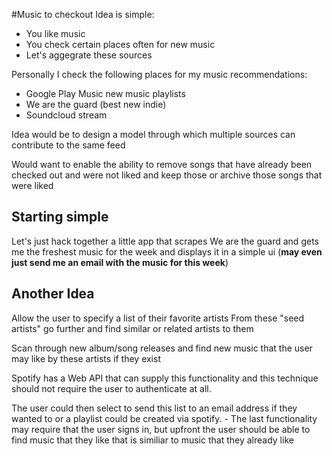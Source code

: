 #Music to checkout
Idea is simple:
- You like music
- You check certain places often for new music
- Let's aggegrate these sources

Personally I check the following places for my music recommendations:
- Google Play Music new music playlists
- We are the guard (best new indie)
- Soundcloud stream

Idea would be to design a model through which multiple sources can contribute to the same feed

Would want to enable the ability to remove songs that have already been checked out and were not liked and keep those or archive those songs that were liked

## Starting simple
Let's just hack together a little app that scrapes We are the guard and gets me the freshest music for the week and displays it in a simple ui (**may even just send me an email with the music for this week**)




## Another Idea
Allow the user to specify a list of their favorite artists
From these "seed artists" go further and find similar or related artists to them

Scan through new album/song releases and find new music that the user may like by these artists if they exist

Spotify has a Web API that can supply this functionality and this technique should not require the user to authenticate at all.

The user could then select to send this list to an email address if they wanted to or a playlist could be created via spotify.
    - The last functionality may require that the user signs in, but upfront the user should be able to find music that they like that is similiar to music that they already like